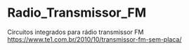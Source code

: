 # Radio_Transmissor_FM
Circuitos integrados para rádio transmissor FM 
https://www.te1.com.br/2010/10/transmissor-fm-sem-placa/
